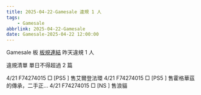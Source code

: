 ```yaml
---
title: 2025-04-22-Gamesale 違規 1 人
tags:
    - Gamesale
abbrlink: 2025-04-22-Gamesale
date: Gamesale-2025-04-22 12:00:00
---
```

Gamesale 板 [板規連結](https://www.ptt.cc/bbs/Gossiping/M.1637425085.A.07D.html)
昨天違規 1 人
<!-- more -->

違規清單
單日不得超過 2 篇

4/21 F74274015 □ [PS5 ] 售艾爾登法環
4/21 F74274015 □ [PS5 ] 售霍格華茲的傳承，二手正…
4/21 F74274015 □ [NS  ] 售浪貓